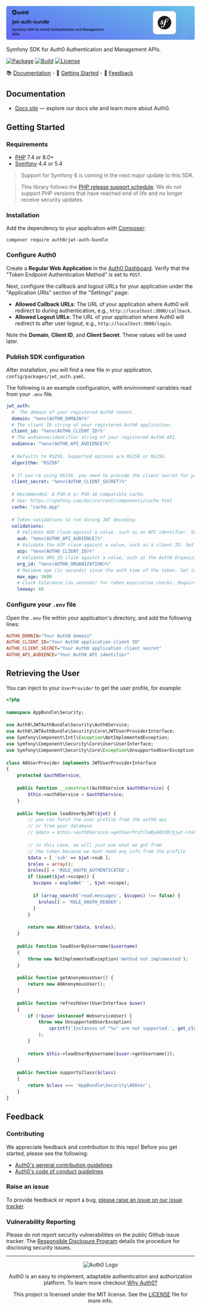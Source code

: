 ![jwt-auth-bundle](.github/header.png)

Symfony SDK for Auth0 Authentication and Management APIs.

[![Package](https://img.shields.io/packagist/dt/auth0/jwt-auth-bundle)](https://packagist.org/packages/auth0/jwt-auth-bundle)
[![Build](https://img.shields.io/circleci/project/github/auth0/jwt-auth-bundle/master.svg)](https://circleci.com/gh/auth0/jwt-auth-bundle)
[![License](https://img.shields.io/packagist/l/auth0/jwt-auth-bundle)](https://doge.mit-license.org/)

:books: [Documentation](#documentation) - :rocket: [Getting Started](#getting-started) - :speech_balloon: [Feedback](#feedback)

## Documentation

- [Docs site](https://www.auth0.com/docs) — explore our docs site and learn more about Auth0.

## Getting Started

### Requirements

- [PHP](http://php.net/) 7.4 or 8.0+
- [Symfony](https://symfony.com/) 4.4 or 5.4

> Support for Symfony 6 is coming in the next major update to this SDK.

> This library follows the [PHP release support schedule](https://www.php.net/supported-versions.php). We do not support PHP versions that have reached end of life and no longer receive security updates.

### Installation

Add the dependency to your application with [Composer](https://getcomposer.org/):

```
composer require auth0/jwt-auth-bundle
```

### Configure Auth0

Create a **Regular Web Application** in the [Auth0 Dashboard](https://manage.auth0.com/#/applications). Verify that the "Token Endpoint Authentication Method" is set to `POST`.

Next, configure the callback and logout URLs for your application under the "Application URIs" section of the "Settings" page:

- **Allowed Callback URLs**: The URL of your application where Auth0 will redirect to during authentication, e.g., `http://localhost:3000/callback`.
- **Allowed Logout URLs**: The URL of your application where Auth0 will redirect to after user logout, e.g., `http://localhost:3000/login`.

Note the **Domain**, **Client ID**, and **Client Secret**. These values will be used later.

### Publish SDK configuration

After installation, you will find a new file in your application, `config/packages/jwt_auth.yaml`.

The following is an example configuration, with environment variables read from your `.env` file.

```yaml
jwt_auth:
  #  The domain of your registered Auth0 tenant.
  domain: "%env(AUTH0_DOMAIN)%"
  # The client ID string of your registered Auth0 application.
  client_id: "%env(AUTH0_CLIENT_ID)%"
  # The audience/identifier string of your registered Auth0 API.
  audience: "%env(AUTH0_API_AUDIENCE)%"

  # Defaults to RS256. Supported options are RS256 or HS256.
  algorithm: "RS256"

  # If you're using HS256, you need to provide the client secret for your registered Auth0 application.
  client_secret: "%env(AUTH0_CLIENT_SECRET)%"

  # Recommended. A PSR-6 or PSR-16 compatible cache.
  # See: https://symfony.com/doc/current/components/cache.html
  cache: "cache.app"

  # Token validations to run during JWT decoding:
  validations:
    # Validate AUD claim against a value, such as an API identifier. Set to false to skip. Defaults to jwt_auth.audience.
    aud: "%env(AUTH0_API_AUDIENCE)%"
    # Validate the AZP claim against a value, such as a client ID. Set to false to skip. Defaults to false.
    azp: "%env(AUTH0_CLIENT_ID)%"
    # Validate ORG_ID claim against a value, such as the Auth0 Organization. Set to false to skip. Defaults to false.
    org_id: "%env(AUTH0_ORGANIZATION)%"
    # Maximum age (in seconds) since the auth_time of the token. Set to false to skip. Defaults to false.
    max_age: 3600
    # Clock tolerance (in seconds) for token expiration checks. Requires an integer value. Defaults to 60 seconds.
    leeway: 60
```

### Configure your `.env` file

Open the `.env` file within your application's directory, and add the following lines:

```ini
AUTH0_DOMAIN="Your Auth0 domain"
AUTH0_CLIENT_ID="Your Auth0 application client ID"
AUTH0_CLIENT_SECRET="Your Auth0 application client secret"
AUTH0_API_AUDIENCE="Your Auth0 API identifier"
```

## Retrieving the User

You can inject to your `UserProvider` to get the user profile, for example:

```php
<?php

namespace AppBundle\Security;

use Auth0\JWTAuthBundle\Security\Auth0Service;
use Auth0\JWTAuthBundle\Security\Core\JWTUserProviderInterface;
use Symfony\Component\Intl\Exception\NotImplementedException;
use Symfony\Component\Security\Core\User\UserInterface;
use Symfony\Component\Security\Core\Exception\UnsupportedUserException;

class A0UserProvider implements JWTUserProviderInterface
{
    protected $auth0Service;

    public function __construct(Auth0Service $auth0Service) {
        $this->auth0Service = $auth0Service;
    }

    public function loadUserByJWT($jwt) {
        // you can fetch the user profile from the auth0 api
        // or from your database
        // $data = $this->auth0Service->getUserProfileByA0UID($jwt->token,$jwt->sub);

        // in this case, we will just use what we got from
        // the token because we dont need any info from the profile
        $data = [ 'sub' => $jwt->sub ];
        $roles = array();
        $roles[] = 'ROLE_OAUTH_AUTHENTICATED';
        if (isset($jwt->scope)) {
          $scopes = explode(' ', $jwt->scope);

          if (array_search('read:messages', $scopes) !== false) {
            $roles[] = 'ROLE_OAUTH_READER';
          }
        }

        return new A0User($data, $roles);
    }

    public function loadUserByUsername($username)
    {
        throw new NotImplementedException('method not implemented');
    }

    public function getAnonymousUser() {
        return new A0AnonymousUser();
    }

    public function refreshUser(UserInterface $user)
    {
        if (!$user instanceof WebserviceUser) {
            throw new UnsupportedUserException(
                sprintf('Instances of "%s" are not supported.', get_class($user))
            );
        }

        return $this->loadUserByUsername($user->getUsername());
    }

    public function supportsClass($class)
    {
        return $class === 'AppBundle\Security\A0User';
    }
}
```

## Feedback

### Contributing

We appreciate feedback and contribution to this repo! Before you get started, please see the following:

- [Auth0's general contribution guidelines](https://github.com/auth0/open-source-template/blob/master/GENERAL-CONTRIBUTING.md)
- [Auth0's code of conduct guidelines](https://github.com/auth0/open-source-template/blob/master/CODE-OF-CONDUCT.md)

### Raise an issue
To provide feedback or report a bug, [please raise an issue on our issue tracker](https://github.com/auth0/jwt-auth-bundle/issues).

### Vulnerability Reporting
Please do not report security vulnerabilities on the public Github issue tracker. The [Responsible Disclosure Program](https://auth0.com/whitehat) details the procedure for disclosing security issues.

---

<p align="center">
  <picture>
    <source media="(prefers-color-scheme: light)" srcset="https://cdn.auth0.com/website/sdks/logos/auth0_light_mode.png" width="150">
    <source media="(prefers-color-scheme: dark)" srcset="https://cdn.auth0.com/website/sdks/logos/auth0_dark_mode.png" width="150">
    <img alt="Auth0 Logo" src="https://cdn.auth0.com/website/sdks/logos/auth0_light_mode.png" width="150">
  </picture>
</p>

<p align="center">Auth0 is an easy to implement, adaptable authentication and authorization platform. To learn more checkout <a href="https://auth0.com/why-auth0">Why Auth0?</a></p>

<p align="center">This project is licensed under the MIT license. See the <a href="./LICENSE"> LICENSE</a> file for more info.</p>
